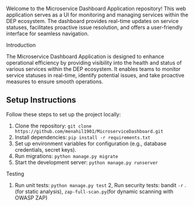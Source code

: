 Welcome to the Microservice Dashboard Application repository! This web application serves as a UI for monitoring and managing services within the DEP ecosystem. The dashboard provides real-time updates on service statuses, facilitates proactive issue resolution, and offers a user-friendly interface for seamless navigation.


Introduction

The Microservice Dashboard Application is designed to enhance operational efficiency by providing visibility into the health and status of various services within the DEP ecosystem. It enables teams to monitor service statuses in real-time, identify potential issues, and take proactive measures to ensure smooth operations.


## Setup Instructions

Follow these steps to set up the project locally:

1. Clone the repository: ```git clone https://github.com/menahil1901/MicroserviceDashboard.git```
2. Install dependencies: ```pip install -r requirements.txt```
3. Set up environment variables for configuration (e.g., database credentials, secret keys).
4. Run migrations: ```python manage.py migrate```
5. Start the development server: ```python manage.py runserver```

Testing

1. Run unit tests: ```python manage.py test```
2, Run security tests: bandit ```-r``` . (for static analysis), ```zap-full-scan.py```(for dynamic scanning with OWASP ZAP)
